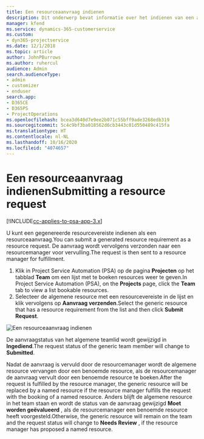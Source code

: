 ```yaml
---
title: Een resourceaanvraag indienen
description: Dit onderwerp bevat informatie over het indienen van een aanvraag voor een projectresource.
manager: kfend
ms.service: dynamics-365-customerservice
ms.custom:
- dyn365-projectservice
ms.date: 12/1/2018
ms.topic: article
author: JohnPBurrows
ms.author: ruhercul
audience: Admin
search.audienceType:
- admin
- customizer
- enduser
search.app:
- D365CE
- D365PS
- ProjectOperations
ms.openlocfilehash: bcea3d640d7e9ee2b071c55bff9ade3268edb319
ms.sourcegitcommit: 5c4c9bf3ba018562d6cb3443c01d550489c415fa
ms.translationtype: HT
ms.contentlocale: nl-NL
ms.lasthandoff: 10/16/2020
ms.locfileid: "4074657"
---
```

# <a name="submitting-a-resource-request"></a><span data-ttu-id="220d8-103">Een resourceaanvraag indienen</span><span class="sxs-lookup"><span data-stu-id="220d8-103">Submitting a resource request</span></span>

[!INCLUDE[cc-applies-to-psa-app-3.x](../includes/cc-applies-to-psa-app-3x.md)]

<span data-ttu-id="220d8-104">U kunt een gegenereerde resourcevereiste indienen als een resourceaanvraag.</span><span class="sxs-lookup"><span data-stu-id="220d8-104">You can submit a generated resource requirement as a resource request.</span></span> <span data-ttu-id="220d8-105">De aanvraag wordt vervolgens verzonden naar een resourcemanager voor vervulling.</span><span class="sxs-lookup"><span data-stu-id="220d8-105">The request is then sent to a resource manager for fulfillment.</span></span>

1. <span data-ttu-id="220d8-106">Klik in Project Service Automation (PSA) op de pagina **Projecten** op het tabblad **Team** om een lijst met te boeken resources weer te geven.</span><span class="sxs-lookup"><span data-stu-id="220d8-106">In Project Service Automation (PSA), on the **Projects** page, click the **Team** tab to view a list bookable resources.</span></span> 
2. <span data-ttu-id="220d8-107">Selecteer de algemene resource met een resourcevereiste in de lijst en klik vervolgens op **Aanvraag verzenden**.</span><span class="sxs-lookup"><span data-stu-id="220d8-107">Select the generic resource that has a resource requirement from the list and then click **Submit Request**.</span></span>

![Een resourceaanvraag indienen](media/RM-how-to-18.png)

<span data-ttu-id="220d8-109">De aanvraagstatus van het algemene teamlid wordt gewijzigd in **Ingediend**.</span><span class="sxs-lookup"><span data-stu-id="220d8-109">The request status of the generic team member will change to **Submitted**.</span></span>

<span data-ttu-id="220d8-110">Nadat de aanvraag is vervuld door de resourcemanager wordt de algemene resource vervangen door een benoemde resource, als de resourcemanager de aanvraag vervult door een benoemde resource te boeken.</span><span class="sxs-lookup"><span data-stu-id="220d8-110">After the request is fulfilled by the resource manager, the generic resource will be replaced by a named resource if the resource manager fulfills the request with the booking of a named resource.</span></span> <span data-ttu-id="220d8-111">Anders blijft de algemene resource in het team staan en wordt de status van de aanvraag gewijzigd **Moet worden geëvalueerd** , als de resourcemanager een benoemde resource heeft voorgesteld.</span><span class="sxs-lookup"><span data-stu-id="220d8-111">Otherwise, the generic resource will remain on the team and the request status will change to **Needs Review** , if the resource manager has proposed a named resource.</span></span>
